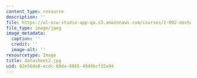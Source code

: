 ```yaml
---
content_type: resource
description: ''
file: https://ol-ocw-studio-app-qa.s3.amazonaws.com/courses/2-002-mechanics-and-materials-ii-spring-2004/82e56de8ecdc60da886549d4bcf32a94_datasheet2.jpg
file_type: image/jpeg
image_metadata:
  caption: ''
  credit: ''
  image-alt: ''
resourcetype: Image
title: datasheet2.jpg
uid: 82e56de8-ecdc-60da-8865-49d4bcf32a94
---
```

